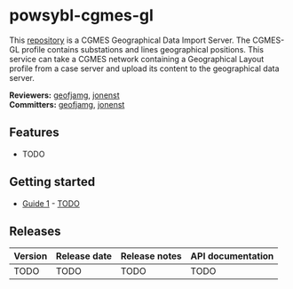 # powsybl-cgmes-gl
This [repository](https://github.com/powsybl/powsybl-cgmes-gl) is a CGMES Geographical Data Import Server.
The CGMES-GL profile contains substations and lines geographical positions. 
This service can take a CGMES network containing a Geographical Layout profile from a case server 
and upload its content to the geographical data server.

**Reviewers:** [geofjamg](https://github.com/geofjamg), [jonenst](https://github.com/jonenst)  
**Committers:** [geofjamg](https://github.com/geofjamg), [jonenst](https://github.com/jonenst)

## Features

- TODO 

## Getting started

- [Guide 1]() - [TODO]()

## Releases

| Version | Release date | Release notes | API documentation |
| ------- | ------------ | ------------- | ----------------- |
| TODO | TODO | TODO | TODO |

